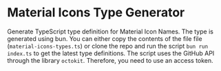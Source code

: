 # Material Icons Type Generator

Generate TypeScript type definition for Material Icon Names. The type is
generated using bun. You can either copy the contents of the file file
(`material-icons-types.ts`) or clone the repo and run the script
`bun run index.ts` to get the latest type definitions. The script uses the
GitHub API through the library `octokit`. Therefore, you need to use an access
token.
